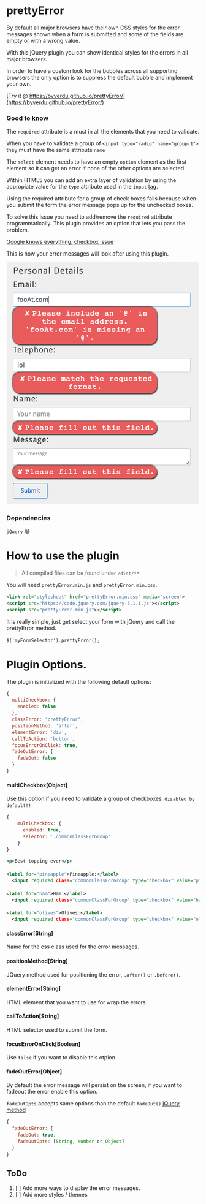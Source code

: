 # prettyError

By default all major browsers have their own CSS styles for the error messages shown when a form is submitted and some of the fields are empty or with a wrong value.

With this jQuery plugin you can show identical styles for the errors in all major browsers.

In order to have a custom look for the bubbles across all supporting browsers the only option is to suppress the default bubble and implement your own.

[Try it @ https://byverdu.github.io/prettyError/](https://byverdu.github.io/prettyError/)

### Good to know

The `required` attribute is a must in all the elements that you need to validate.

When you have to validate a group of `<input type="radio" name="group-1">` they must have the same attribute `name`

The `select` element needs to have an empty `option` element as the first element so it can get an error if none of the other options are selected

Within HTML5 you can add an extra layer of validation by using the appropiate value for the `type` attribute used in the `input` [tag](https://developer.mozilla.org/en-US/docs/Web/HTML/Element/Input).

Using the required attribute for a group of check boxes fails because when you submit the form the error message pops up for the unchecked boxes.

To solve this issue you need to add/remove the `required` attribute programmatically. This plugin provides an option that lets you pass the problem.

[Google knows everything, checkbox issue](https://www.google.co.uk/webhp?sourceid=chrome-instant&ion=1&espv=2&ie=UTF-8#q=required+attribute+multiple+checkbox)

This is how your error messages will look after using this plugin.

<p align="center">
  <img src="/docs/demo.png" alt="demo image" width="500">
</p>

### Dependencies
`jQuery` :smile:

# How to use the plugin
> All compiled files can be found under `/dist/**`

You will need `prettyError.min.js` and `prettyError.min.css`.

```xml
<link rel="stylesheet" href="prettyError.min.css" media="screen">
<script src="https://code.jquery.com/jquery-3.1.1.js"></script>
<script src="prettyError.min.js"></script>  
```

It is really simple, just get select your form with jQuery and call the prettyError method.

`$('myFormSelector').prettyError();`

# Plugin Options.

The plugin is initialized with the following default options:

```javascript
{
  multiCheckbox: {
    enabled: false
  },
  classError: 'prettyError',
  positionMethod: 'after',
  elementError: 'div',
  callToAction: 'button',
  focusErrorOnClick: true,
  fadeOutError: {
    fadeOut: false
  }
}
```
#### multiCheckbox[Object]
Use this option if you need to validate a group of checkboxes.
`disabled by default!!`

```javascript
{
    multiCheckbox: {
      enabled: true,
      selector: '.commonClassForGroup'
    }
}
```
```xml
<p>Best topping ever</p>

<label for="pineapple">Pineapple:</label>
  <input required class="commonClassForGroup" type="checkbox" value="pineapple">

<label for="ham">Ham:</label>
  <input required class="commonClassForGroup" type="checkbox" value="ham">

<label for="olives">Olives:</label>
  <input required class="commonClassForGroup" type="checkbox" value="olives">
```

#### classError[String]
Name for the css class used for the error messages.

#### positionMethod[String]
JQuery method used for positioning the error, `.after()` or `.before()`.

#### elementError[String]
HTML element that you want to use for wrap the errors.

#### callToAction[String]
HTML selector used to submit the form.

#### focusErrorOnClick[Boolean]
Use `false` if you want to disable this otpion.

#### fadeOutError[Object]
By default the error message will persist on the screen, if you want to fadeout the error enable this option.

`fadeOutOpts` accepts same options than the default `fadeOut()` [jQuery method](http://api.jquery.com/fadeout/)

```javascript
{
  fadeOutError: {
    fadeOut: true,
    fadeOutOpts: [String, Number or Object]
  }
}
```

## ToDo

1. [ ] Add more ways to display the error messages.
1. [ ] Add more styles / themes
